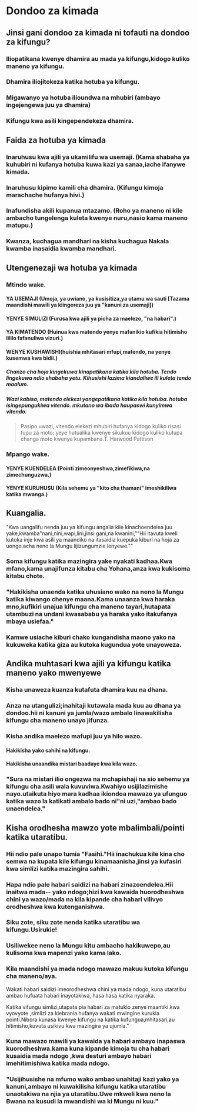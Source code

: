 # Dondoo za kimada

## Jinsi gani dondoo za kimada ni tofauti na dondoo za kifungu?

### Iliopatikana kwenye dhamira au mada ya kifungu,kidogo kuliko maneno ya kifungu.

### Dhamira iliojitokeza katika hotuba ya kifungu.

### Migawanyo ya hotuba ilioundwa na mhubiri (ambayo ingejengewa juu ya dhamira)

### Kifungu kwa asili kingependekeza dhamira.

## Faida za hotuba ya kimada

### Inaruhusu kwa ajili ya ukamilifu wa usemaji. (Kama shabaha ya kuhubiri ni kufanya hotuba kuwa kazi ya sanaa,iache ifanywe kimada.

### Inaruhusu kipimo kamili cha dhamira. (Kifungu kimoja marachache hufanya hivi.)

### Inafundisha akili kupanua mtazamo. (Roho ya maneno ni kile ambacho tungelenga kuleta kwenye nuru,nasio kama maneno matupu.)

### Kwanza, kuchagua mandhari na kisha kuchagua Nakala kwamba inasaidia kwamba mandhari.

## Utengenezaji wa hotuba ya kimada

### Mtindo wake.

#### YA USEMAJI (Umoja, ya uwiano, ya kusisitiza,ya utamu wa sauti [Tazama maandishi mawili ya kiingereza juu ya "kanuni za usemaji])

#### YENYE SIMULIZI (Furusa kwa ajili ya picha za maelezo, "na habari".)

#### YA KIMATENDO (Huinua kwa matendo yenye mafanikio kufikia hitimisho lililo fafanuliwa vizuri.)

#### WENYE KUSHAWISHI(huishia mhitasari mfupi,matendo, na yenye kusemwa kwa bidii.)

##### Chanzo cha hoja kingekuwa kinapatikana katika kila hotuba. Tendo lingekuwa ndio shabaha yetu. Kihusishi lazima kiandaliwe ili kuleta tendo maalum.

##### Wazi kabisa, matendo elekezi yangepatikana katika kila hotuba. hotuba isingepungukiwa vitendo. mkutano wa ibada haupaswi kunyimwa vitendo.

> Pasipo uwazi, vitendo elekezi mhubiri hufanya kidogo kuliko risasi
> tupu za moto; yeye hutualika kwenye sikukuu kidogo kuliko kutupa
> changa moto kwenye kupambana.T. Harwood Pattison

### Mpango wake.

#### YENYE KUENDELEA (Pointi zimeonyeshwa,zimefikiwa,na zimechunguzwa.)

#### YENYE KURUHUSU (Kila sehemu ya "kito cha thamani" imeshikiliwa katika mwanga.)

## Kuangalia.

"Kwa uangalifu nenda juu ya kifungu angalia kile kinachoendelea juu yake,kwamba"nani,nini,wapi,lini,jinsi gani,na kwanini,""Hii itavuta kweli kutoka inje kwa asili ya maandiko na itasaidia kuepuka kiburi na hoja za uongo.acha neno la Mungu lijizungumzie lenyewe.""

### Soma kifungu katika mazingira yake nyakati kadhaa.Kwa mfano,kama unajifunza kitabu cha Yohana,anza kwa kukisoma kitabu chote.

### "Hakikisha unaenda katika uhusiano wako na neno la Mungu katika kiwango chenye maana.Kama unaanza kwa haraka mno,kufikiri unajua kifungu cha maneno tayari,hutapata utambuzi na undani kwasababu ya haraka yako itakufanya mbaya usiefaa."

### Kamwe usiache kiburi chako kungandisha maono yako na kukuweka katika giza au kutoka kugundua yote unayoweza.

## Andika muhtasari kwa ajili ya kifungu katika maneno yako mwenyewe

### Kisha unaweza kuanza kutafuta dhamira kuu na dhana.

### Anza na utangulizi;inahitaji kutawala mada kuu au dhana ya dondoo.hii ni kanuni ya jumla/wazo ambalo linawakilisha kifungu cha maneno unayo jifunza.

### Kisha andika maelezo mafupi juu ya hilo wazo.

#### Hakikisha yako sahihi na kifungu.

#### Hakikisha unaandika mistari baadaye kwa kila wazo.

### "Sura na mistari ilio ongezwa na mchapishaji na sio sehemu ya kifungu cha asili wala kuvuviwa.Kwahiyo usijilazimishe nayo.utaikuta hiyo mara kadhaa ikiondoa mawazo ya ufunguo katika wazo la katikati ambalo bado ni"ni uzi,"ambao bado unaendelea."

## Kisha orodhesha mawzo yote mbalimbali/pointi katika utaratibu.

### Hii ndio pale unapo tumia "Fasihi."Hii inachukua kile kina cho semwa na kupata kile kifungu kinamaanisha,jinsi ya kufasiri kwa simlizi katika mazingira sahihi.

### Hapa ndio pale habari saidizi na habari zinazoendelea.Hii inaitwa mada-- yako ndogo;hizi kwa kawaida huorodheshwa chini ya wazo/mada na kila kipande cha habari vilivyo orodheshwa kwa kutenganishwa.

### Siku zote, siku zote nenda katika utaratibu wa kifungu.Usirukie!

### Usiliwekee neno la Mungu kitu ambacho hakikuwepo,au kulisoma kwa mapenzi yako kama lako.

### Kila maandishi ya mada ndogo mawazo makuu kutoka kifungu cha maneno/aya.

Wakati habari saidizi imeorodheshwa chini ya mada ndogo, kuna utaratibu ambao hufuata habari inayotakiwa, hasa hasa katika nyaraka.

Katika vifungu simlizi,utapata pia habari za matukio zenye maantiki.kwa vyovyote ,simlizi za kiebrania hufanya wakati mwingine kurukia pointi.Nibora kunasa kwenye kifungu na katika kufungua,mhitasari,au hitimisho,kuvuta usikivu kwa mazingira ya ujumla."

### Kuna mawazo mawili ya kawaida ya habari ambayo inapaswa kuorodheshwa.kama kuna kipande kimoja tu cha habari kusaidia mada ndogo ,kwa desturi ambayo habari imehitimishiwa katika mada ndogo.

### "Usijihusishe na mfumo wako ambao unahitaji kazi yako ya kanuni,ambayo ni kuwakilisha kifungu katika utaratibu unaotakiwa na njia ya utaratibu.Uwe mkweli kwa neno la Bwana na kusudi la mwandishi wa ki Mungu ni kuu."

